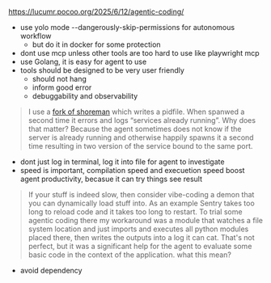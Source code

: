 

https://lucumr.pocoo.org/2025/6/12/agentic-coding/
- use yolo mode --dangerously-skip-permissions for autonomous workflow
	- but do it in docker for some protection
- dont use mcp unless other tools are too hard to use like playwright mcp
- use Golang, it is easy for agent to use
- tools should be designed to be very user friendly
	- should not hang
	- inform good error
	- debuggability and observability
> I use a [fork of shoreman](https://gist.github.com/mitsuhiko/8ca80fda0bf48045d54bcd34d76ad887) which writes a pidfile. When spanwed a second time it errors and logs “services already running”. Why does that matter? Because the agent sometimes does not know if the server is already running and otherwise happily spawns it a second time resulting in two version of the service bound to the same port.
-  dont just log in terminal, log it into file for agent to investigate
- speed is important, compilation speed and execuetion speed boost agent productivity, becasue it can try things see result
> If your stuff is indeed slow, then consider vibe-coding a demon that you can dynamically load stuff into. As an example Sentry takes too long to reload code and it takes too long to restart. To trial some agentic coding there my workaround was a module that watches a file system location and just imports and executes all python modules placed there, then writes the outputs into a log it can cat. That's not perfect, but it was a significant help for the agent to evaluate some basic code in the context of the application.
what this mean?

- avoid dependency